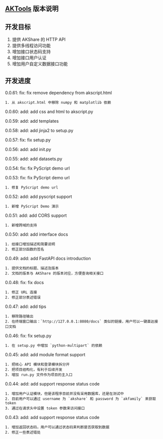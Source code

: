 ## [AKTools](https://github.com/akfamily/aktools) 版本说明

## 开发目标

1. 提供 AKShare 的 HTTP API
2. 提供多线程访问功能
3. 增加接口状态码支持
4. 增加接口用户认证
5. 增加用户自定义数据接口功能

## 开发进度

0.0.61: fix: fix remove dependency from akscript.html

    1. 从 akscript.html 中移除 numpy 和 matplotlib 依赖

0.0.60: add: add css and html to akscript.py

0.0.59: add: add templates

0.0.58: add: add jinja2 to setup.py

0.0.57: fix: fix setup.py

0.0.56: add: add init.py

0.0.55: add: add datasets.py

0.0.54: fix: fix PyScript demo url

0.0.53: fix: fix PyScript demo url

    1. 修复 PyScript demo url 

0.0.52: add: add pyscript support
    
    1. 新增 PyScript Demo 演示

0.0.51: add: add CORS support

    1. 新增跨域的支持

0.0.50: add: add interface docs

    1. 给接口增加描述和简要说明
    2. 修正部分函数的签名

0.0.49: add: add FastAPI docs introduction

    1. 提供文档的标题、描述及版本
    2. 文档的版本与 AKShare 的版本对应，方便查询相关接口

0.0.48: fix: fix docs

    1. 修正 URL 连接
    2. 修正部分表述错误

0.0.47: add: add tips
    
    1. 移除路径输出
    2. 在终端窗口输出：`http://127.0.0.1:8080/docs` 类似的链接，用户可以一键直达接口文档

0.0.46: fix: fix setup.py

    1. 在 setup.py 中增加 `python-multipart` 的依赖

0.0.45: add: add module format support
    
    1. 把核心 API 模块和登录模块拆分开
    2. 把项目结构化，有利于后续开发
    3. 增加 run.py 文件作为项目的主入口

0.0.44: add: add support response status code

    1. 增加用户认证模块，但是该程序目前并没有采用数据库，还是在测试中
    2. 目前用户可以通过 username 为 `akshare` 和 password 为 `akfamily` 来获取 token
    3. 通过在请求头中设置 token 参数来访问接口

0.0.43: add: add support response status code
    
    1. 增加返回状态码，用户可以通过状态码来判断是否获取到数据
    2. 修正一些表述错处